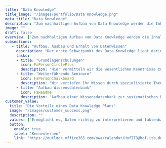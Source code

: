 ```yaml
---
title: "Data Knowledge"
title_image: "/images/portfolio/Data Knowledge.png"
meta_title: "Data Knowledge"
description: "Zum nachhaltigen Aufbau von Data Knowledge werden die Inhalte von Seminaren und Workshops gezielt auf das Vorwissen und die spezifischen Bedürfnisse der Teilnehmer abgestimmt."
image: ""
draft: false
overview: ["Zum nachhaltigen Aufbau von Data Knowledge werden die Inhalte von Seminaren und Workshops gezielt auf das Vorwissen und die spezifischen Bedürfnisse der Teilnehmer abgestimmt. Durch praxisnahe Übungen und reale Beispiele wird das Gelernte direkt anwendbar und der Bezug zur täglichen Arbeit gestärkt​", "Langfristige Pläne zur kontinuierlichen Schulung und regelmäßige Auffrischungskurse stellen sicher, dass das erworbene Wissen aktuell bleibt und kontinuierlich weiterentwickelt wird, was zu einem nachhaltigen Lernerfolg führt", "Durch den Aufbau einer Wissensdatenbank (Knowledge Management) bleiben Wissen und Fachkenntnisse erhalten und zugänglich, auch wenn Mitarbeiter das Unternehmen verlassen"]
subsections: 
   - title: "Aufbau, Ausbau und Erhalt von Datenwissen​"
     description: "Der erste Schwerpunkt des Data Knowledge liegt darin, ein grundlegendes Verständnis zu Datenthemen zu schaffen. Darauf aufbauend bieten sich weiterführende Workshops an, die sich mit speziellen Themen, Tools oder Konzepten auseinandersetzen, um zielgerichtet Wissen in unternehmensrelevanten Bereichen aufzubauen.​ Der zweite Schwerpunkt liegt im Aufbau einer für alle Stakeholder zugänglichen Wissensdatenbank. Diese Enthält Informationen zu unternehmensspezifischen Datenbanken, KPIs, Reports u.v.m.​ Somit ist nach dem Aufbau von Fachwissen und der stetigen Weiterbildung gewährleistet, dass dieses Wissen nicht mehr verloren gehen kann.​"
     tasks: 
     - title: "Grundlagenschulungen​"
       icon: FaPersonCirclePlus
       description: "​Hier vermitteln wir die wesentlichen Kenntnisse zum Thema „Daten“ einschließlich grundlegender Konzepte, und relevanter Werkzeuge, um eine solide Basis für weiterführendes Wissen zu schaffen" 
     - title: "Weiterführende Seminare​​"
       icon: FaPersonChalkboard
       description: "Wir vertiefen Ihr Wissen durch spezialisierte Themen, fortgeschrittene Techniken und Tools sowie komplexere Anwendungen, um Expertenkenntnisse und -fähigkeiten in einem bestimmten Bereich aufzubauen​"  
     - title: "Aufbau Wissensdatenbank"
       icon: FaReadme
       description: "Aufbau einer Wissensdatenbank zur systematischen Erfassung, Organisation und Strukturierung von Informationen und Wissen, um einen zentralen Zugriffspunkt für Data Knowledge zu schaffen"  
customer_value:
  title: "Die Vorteile eines Data Knowledge Plans"
  image: "/images/customer_success.png"
  description: ""
  values: ["Ermöglicht es, Daten richtig zu interpretieren und faktenbasierte Entscheidungen schneller zu treffen", "Datengeschulte Mitarbeiter erkennen Trends schneller und kommunizieren Daten klarer, was Innovation und Zusammenarbeit fördert", "Wichtiges Wissen bleibt erhalten und zugänglich, auch wenn Mitarbeiter das Unternehmen verlassen", "Data Knowledge erleichtert den Wissensaustausch zwischen Teams und Abteilungen."]  
  button:
    enable: true
    label: "Kennenlernen"
    link: "https://outlook.office365.com/owa/calendar/HofITB@hof-itb.de/bookings/"  
---
```

